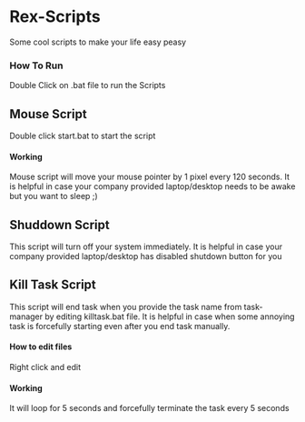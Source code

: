 # Rex-Scripts
Some cool scripts to make your life easy peasy

### How To Run
Double Click on .bat file to run the Scripts

## Mouse Script
Double click start.bat to start the script

#### Working
Mouse script will move your mouse pointer by 1 pixel every 120 seconds.
It is helpful in case your company provided laptop/desktop needs to be awake but you want to sleep ;)

## Shuddown Script
This script will turn off your system immediately.
It is helpful in case your company provided laptop/desktop has disabled shutdown button for you 

## Kill Task Script
This script will end task when you provide the task name from task-manager by editing killtask.bat file.
It is helpful in case when some annoying task is forcefully starting even after you end task manually.

#### How to edit files
Right click and edit

#### Working
It will loop for 5 seconds and forcefully terminate the task every 5 seconds